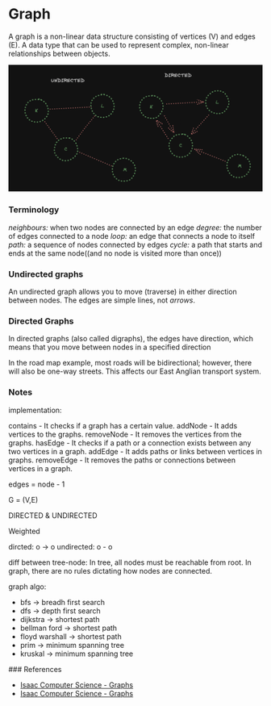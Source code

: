 # Graph

A graph is a non-linear data structure consisting of vertices (V) and edges (E).
A data type that can be used to represent complex, non-linear relationships
between objects.

![directed-undirected-graph](/assets/graph-un-directed.png)

### Terminology

_neighbours:_ when two nodes are connected by an edge _degree:_ the number of
edges connected to a node _loop:_ an edge that connects a node to itself _path:_
a sequence of nodes connected by edges _cycle:_ a path that starts and ends at
the same node((and no node is visited more than once))

### Undirected graphs

An undirected graph allows you to move (traverse) in either direction between
nodes. The edges are simple lines, not _arrows_.

### Directed Graphs

In directed graphs (also called digraphs), the edges have direction, which means
that you move between nodes in a specified direction

In the road map example, most roads will be bidirectional; however, there will
also be one-way streets. This affects our East Anglian transport system.

### Notes

implementation:

contains - It checks if a graph has a certain value. addNode - It adds vertices
to the graphs. removeNode - It removes the vertices from the graphs. hasEdge -
It checks if a path or a connection exists between any two vertices in a graph.
addEdge - It adds paths or links between vertices in graphs. removeEdge - It
removes the paths or connections between vertices in a graph.

edges = node - 1

G = (V,E)

DIRECTED & UNDIRECTED

Weighted

dircted: o -> o undirected: o - o

diff between tree-node: In tree, all nodes must be reachable from root. In
graph, there are no rules dictating how nodes are connected.

graph algo:

- bfs -> breadh first search
- dfs -> depth first search
- dijkstra -> shortest path
- bellman ford -> shortest path
- floyd warshall -> shortest path
- prim -> minimum spanning tree
- kruskal -> minimum spanning tree

### References

- [Isaac Computer Science - Graphs](https://www.cs.usfca.edu/~galles/visualization/Algorithms.html)
- [Isaac Computer Science - Graphs](https://isaaccomputerscience.org/concepts/dsa_datastruct_graph?examBoard=all&stage=all&topic=data_structures)
